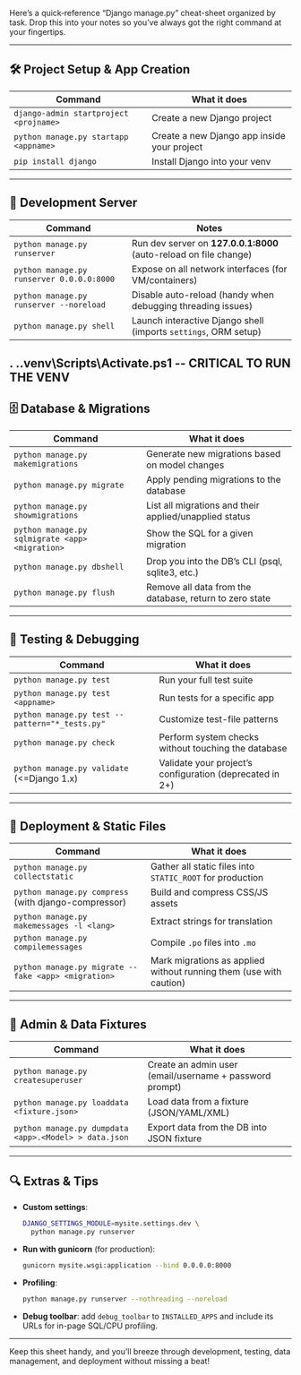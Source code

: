 Here’s a quick‐reference “Django manage.py” cheat-sheet organized by task. Drop this into your notes so you’ve always got the right command at your fingertips.

---

## 🛠️ Project Setup & App Creation

| Command                                           | What it does                                                      |
|---------------------------------------------------|-------------------------------------------------------------------|
| `django-admin startproject <projname>`            | Create a new Django project                                      |
| `python manage.py startapp <appname>`             | Create a new Django app inside your project                      |
| `pip install django`                              | Install Django into your venv                                    |

---

## 🚀 Development Server

| Command                                                             | Notes                                                           |
|---------------------------------------------------------------------|-----------------------------------------------------------------|
| `python manage.py runserver`                                        | Run dev server on **127.0.0.1:8000** (auto-reload on file change) |
| `python manage.py runserver 0.0.0.0:8000`                           | Expose on all network interfaces (for VM/containers)           |
| `python manage.py runserver --noreload`                             | Disable auto-reload (handy when debugging threading issues)    |
| `python manage.py shell`                                            | Launch interactive Django shell (imports `settings`, ORM setup) |
. .\.venv\Scripts\Activate.ps1  -- CRITICAL TO RUN THE VENV
---

## 🗄️ Database & Migrations

| Command                                         | What it does                                                        |
|-------------------------------------------------|---------------------------------------------------------------------|
| `python manage.py makemigrations`               | Generate new migrations based on model changes                      |
| `python manage.py migrate`                      | Apply pending migrations to the database                            |
| `python manage.py showmigrations`               | List all migrations and their applied/unapplied status              |
| `python manage.py sqlmigrate <app> <migration>` | Show the SQL for a given migration                                  |
| `python manage.py dbshell`                      | Drop you into the DB’s CLI (psql, sqlite3, etc.)                   |
| `python manage.py flush`                        | Remove all data from the database, return to zero state             |

---

## 🧪 Testing & Debugging

| Command                                         | What it does                                                       |
|-------------------------------------------------|--------------------------------------------------------------------|
| `python manage.py test`                         | Run your full test suite                                           |
| `python manage.py test <appname>`               | Run tests for a specific app                                       |
| `python manage.py test --pattern="*_tests.py"`  | Customize test-file patterns                                       |
| `python manage.py check`                        | Perform system checks without touching the database                |
| `python manage.py validate` (<=Django 1.x)      | Validate your project’s configuration (deprecated in 2+)           |

---

## 🔧 Deployment & Static Files

| Command                                                       | What it does                                                               |
|---------------------------------------------------------------|----------------------------------------------------------------------------|
| `python manage.py collectstatic`                              | Gather all static files into `STATIC_ROOT` for production                  |
| `python manage.py compress` (with django-compressor)          | Build and compress CSS/JS assets                                           |
| `python manage.py makemessages -l <lang>`                     | Extract strings for translation                                            |
| `python manage.py compilemessages`                            | Compile `.po` files into `.mo`                                             |
| `python manage.py migrate --fake <app> <migration>`           | Mark migrations as applied without running them (use with caution)         |

---

## 👤 Admin & Data Fixtures

| Command                                               | What it does                                                    |
|-------------------------------------------------------|-----------------------------------------------------------------|
| `python manage.py createsuperuser`                    | Create an admin user (email/username + password prompt)         |
| `python manage.py loaddata <fixture.json>`            | Load data from a fixture (JSON/YAML/XML)                        |
| `python manage.py dumpdata <app>.<Model> > data.json`  | Export data from the DB into JSON fixture                       |

---

## 🔍 Extras & Tips

- **Custom settings**:  
  ```bash
  DJANGO_SETTINGS_MODULE=mysite.settings.dev \
    python manage.py runserver
  ```
- **Run with gunicorn** (for production):  
  ```bash
  gunicorn mysite.wsgi:application --bind 0.0.0.0:8000
  ```
- **Profiling**:  
  ```bash
  python manage.py runserver --nothreading --noreload
  ```
- **Debug toolbar**: add `debug_toolbar` to `INSTALLED_APPS` and include its URLs for in-page SQL/CPU profiling.

---

Keep this sheet handy, and you’ll breeze through development, testing, data management, and deployment without missing a beat!